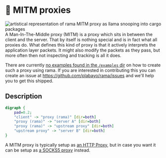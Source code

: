 # 🔎 MITM proxies

<div class="book-article-intro">
    <img src="../img/proxy_llama_mitm.jpeg" alt="artistical representation of rama MITM proxy as llama snooping into cargo packages">
    <div>
        A Man-In-The-Middle proxy (MITM) is a proxy which sits in between the client and the server.
        That by itself is nothing special and is in fact what all proxies do. What defines this kind of
        proxy is that it actively interprets the application layer packets. It might also
        modify the packets as they pass, but more often then not inspecting and tracking
        is all it does.
    </div>
</div>

There are currently
[no examples found in the `/examples` dir](https://github.com/plabayo/rama/tree/main/examples)
on how to create such a proxy using rama. If you are interested in contributing this
you can create an issue at <https://github.com/plabayo/rama/issues> and we'll
help you to get this shipped.

## Description

<div class="book-article-image-center">

```dot process
digraph {
    pad=0.2;
    "client" -> "proxy (rama)" [dir=both]
    "proxy (rama)" -> "server A" [dir=both]
    "proxy (rama)" -> "upstream proxy" [dir=both]
    "upstream proxy" -> "server B" [dir=both]
}
```

</div>

A MITM proxy is typically setup as [an HTTP Proxy](./http.md), but in case you
want it can be setup as [a SOCKS5 proxy](./socks5.md) instead.
